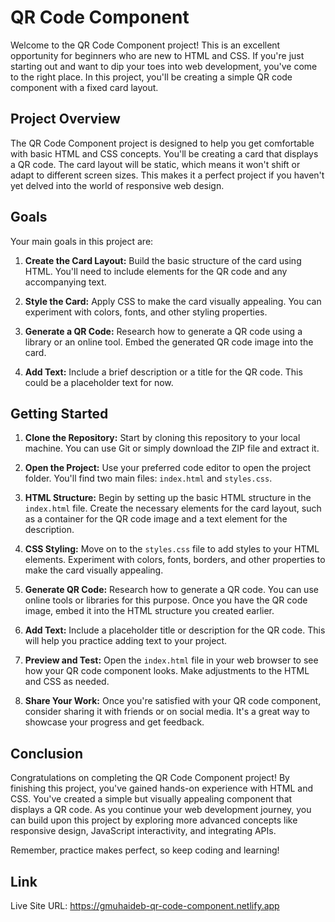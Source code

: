 # QR Code Component

Welcome to the QR Code Component project! This is an excellent opportunity for beginners who are new to HTML and CSS. If you're just starting out and want to dip your toes into web development, you've come to the right place. In this project, you'll be creating a simple QR code component with a fixed card layout. 

## Project Overview

The QR Code Component project is designed to help you get comfortable with basic HTML and CSS concepts. You'll be creating a card that displays a QR code. The card layout will be static, which means it won't shift or adapt to different screen sizes. This makes it a perfect project if you haven't yet delved into the world of responsive web design.

## Goals

Your main goals in this project are:

1. **Create the Card Layout:** Build the basic structure of the card using HTML. You'll need to include elements for the QR code and any accompanying text.

2. **Style the Card:** Apply CSS to make the card visually appealing. You can experiment with colors, fonts, and other styling properties.

3. **Generate a QR Code:** Research how to generate a QR code using a library or an online tool. Embed the generated QR code image into the card.

4. **Add Text:** Include a brief description or a title for the QR code. This could be a placeholder text for now.

## Getting Started

1. **Clone the Repository:** Start by cloning this repository to your local machine. You can use Git or simply download the ZIP file and extract it.

2. **Open the Project:** Use your preferred code editor to open the project folder. You'll find two main files: `index.html` and `styles.css`.

3. **HTML Structure:** Begin by setting up the basic HTML structure in the `index.html` file. Create the necessary elements for the card layout, such as a container for the QR code image and a text element for the description.

4. **CSS Styling:** Move on to the `styles.css` file to add styles to your HTML elements. Experiment with colors, fonts, borders, and other properties to make the card visually appealing.

5. **Generate QR Code:** Research how to generate a QR code. You can use online tools or libraries for this purpose. Once you have the QR code image, embed it into the HTML structure you created earlier.

6. **Add Text:** Include a placeholder title or description for the QR code. This will help you practice adding text to your project.

7. **Preview and Test:** Open the `index.html` file in your web browser to see how your QR code component looks. Make adjustments to the HTML and CSS as needed.

8. **Share Your Work:** Once you're satisfied with your QR code component, consider sharing it with friends or on social media. It's a great way to showcase your progress and get feedback.

## Conclusion

Congratulations on completing the QR Code Component project! By finishing this project, you've gained hands-on experience with HTML and CSS. You've created a simple but visually appealing component that displays a QR code. As you continue your web development journey, you can build upon this project by exploring more advanced concepts like responsive design, JavaScript interactivity, and integrating APIs.

Remember, practice makes perfect, so keep coding and learning!

## Link
Live Site URL: https://gmuhaideb-qr-code-component.netlify.app

